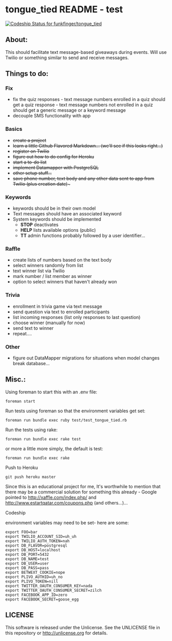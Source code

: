 
tongue_tied README - test
==================

[ ![Codeship Status for funkfinger/tongue_tied](https://codeship.com/projects/f02f65f0-88d1-0132-dcd4-3ae5e43a70a3/status?branch=master)](https://codeship.com/projects/59532)

About:
------

This should facilitate text message-based giveaways during events. Will use Twilio or something similar to send and receive messages.

Things to do:
-------------


### Fix

- fix the quiz responses - text message numbers enrolled in a quiz should get a quiz response - text message numbers not enrolled in a quiz should get a generic message or a keyword message
- decouple SMS functionality with app


### Basics

- ~~create a project~~
- ~~learn a little Github Flavored Markdown... (we'll see if this looks right...)~~
- ~~register on Twilio~~
- ~~figure out how to do config for Heroku~~
- ~~start a to-do list~~
- ~~implement Datamapper with PostgreSQL~~
- ~~other setup stuff...~~
- ~~save phone number, text body and any other data sent to app from Twilio (plus creation date)~~~


### Keywords

- keywords should be in their own model
- Text messages should have an associated keyword
- System keywords should be implemented
  - **STOP** deactivates
  - **HELP** lists available options (public)
  - **TT** admin functions probably followed by a user identifier...


### Raffle

- create lists of numbers based on the text body
- select winners randomly from list
- text winner list via Twilio
- mark number / list member as winner
- option to select winners that haven't already won

### Trivia

- enrollment in trivia game via text message
- send question via text to enrolled participants
- list incoming responses (list only responses to last question)
- choose winner (manually for now)
- send text to winner
- repeat....


### Other
- figure out DataMapper migrations for situations when model changes break database...

Misc.:
--------------------

Using foreman to start this with an .env file:

    foreman start

Run tests using foreman so that the environment variables get set:

    foreman run bundle exec ruby test/test_tongue_tied.rb

Run the tests using rake:

    foreman run bundle exec rake test

or more a little more simply, the default is test:

    foreman run bundle exec rake

Push to Heroku

    git push heroku master

Since this is an educational project for me, It's worthwhile to mention that there may be a commercial solution for something this already - Google pointed to http://xaffle.com/index.php/ and http://www.estartqatar.com/coupons.php (and others...)...

Codeship

environment variables may need to be set- here are some:

    export FOO=bar
    export TWILIO_ACCOUNT_SID=uh_uh
    export TWILIO_AUTH_TOKEN=nah
    export DB_FLAVOR=postgresql
    export DB_HOST=localhost
    export DB_PORT=5432
    export DB_NAME=test
    export DB_USER=user
    export DB_PASS=pass
    export BETWEXT_COOKIE=nope
    export PLIVO_AUTHID=uh_no
    export PLIVO_TOKEN=nill
    export TWITTER_OAUTH_CONSUMER_KEY=nada
    export TWITTER_OAUTH_CONSUMER_SECRET=zilch
    export FACEBOOK_APP_ID=zero
    export FACEBOOK_SECRET=goose_egg





LICENSE
--------------------

This software is released under the Unlicense. See the UNLICENSE file in this repository or http://unlicense.org for details.
